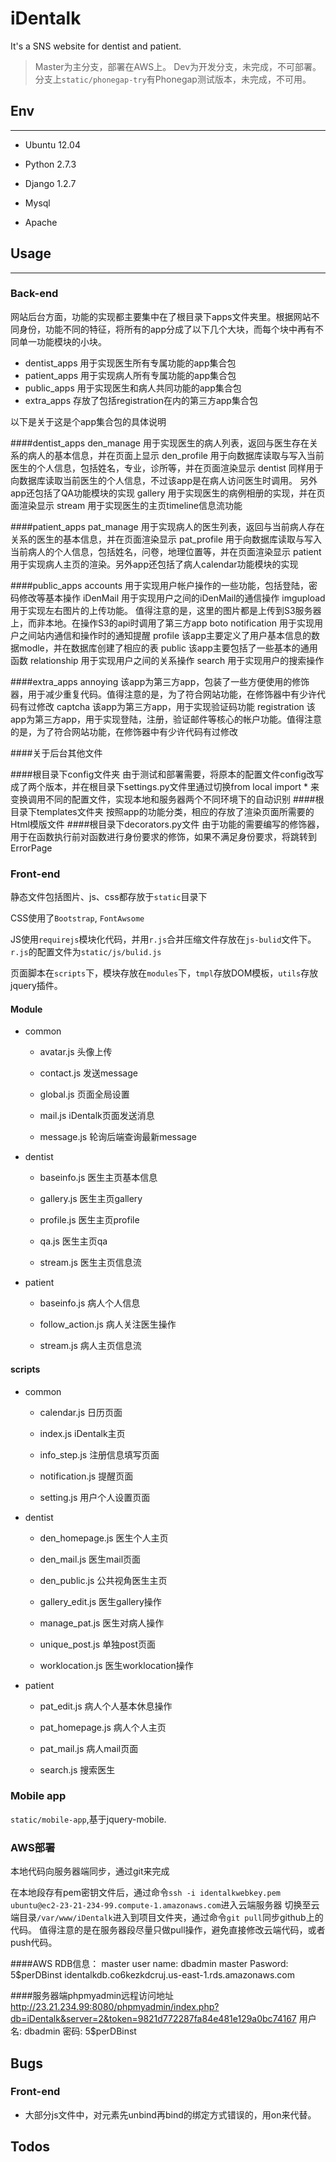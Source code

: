 iDentalk
==============================

It's a SNS website for dentist and patient.

> Master为主分支，部署在AWS上。
> Dev为开发分支，未完成，不可部署。分支上`static/phonegap-try`有Phonegap测试版本，未完成，不可用。

## Env
---------------------------------

* Ubuntu 12.04

* Python 2.7.3

* Django 1.2.7

* Mysql

* Apache

## Usage
---------------------------------

### Back-end
网站后台方面，功能的实现都主要集中在了根目录下apps文件夹里。根据网站不同身份，功能不同的特征，将所有的app分成了以下几个大块，而每个块中再有不同单一功能模块的小块。


* dentist_apps 用于实现医生所有专属功能的app集合包
* patient_apps 用于实现病人所有专属功能的app集合包
* public_apps  用于实现医生和病人共同功能的app集合包
* extra_apps   存放了包括registration在内的第三方app集合包

以下是关于这是个app集合包的具体说明


####dentist_apps
	den_manage 用于实现医生的病人列表，返回与医生存在关系的病人的基本信息，并在页面上显示
	den_profile 用于向数据库读取与写入当前医生的个人信息，包括姓名，专业，诊所等，并在页面渲染显示
	dentist 同样用于向数据库读取当前医生的个人信息，不过该app是在病人访问医生时调用。 另外app还包括了QA功能模块的实现
	gallery 用于实现医生的病例相册的实现，并在页面渲染显示
	stream  用于实现医生的主页timeline信息流功能

####patient_apps 
	pat_manage 用于实现病人的医生列表，返回与当前病人存在关系的医生的基本信息，并在页面渲染显示
	pat_profile 用于向数据库读取与写入当前病人的个人信息，包括姓名，问卷，地理位置等，并在页面渲染显示
	patient  用于实现病人主页的渲染。另外app还包括了病人calendar功能模块的实现

####public_apps
	accounts  用于实现用户帐户操作的一些功能，包括登陆，密码修改等基本操作
	iDenMail  用于实现用户之间的iDenMail的通信操作
	imgupload 用于实现左右图片的上传功能。   值得注意的是，这里的图片都是上传到S3服务器上，而非本地。在操作S3的api时调用了第三方app boto
	notification 用于实现用户之间站内通信和操作时的通知提醒
	profile  该app主要定义了用户基本信息的数据modle，并在数据库创建了相应的表
	public  该app主要包括了一些基本的通用函数
	relationship 用于实现用户之间的关系操作
	search 用于实现用户的搜索操作

####extra_apps
	annoying  该app为第三方app，包装了一些方便使用的修饰器，用于减少重复代码。值得注意的是，为了符合网站功能，在修饰器中有少许代码有过修改
	captcha   该app为第三方app，用于实现验证码功能
	registration  该app为第三方app，用于实现登陆，注册，验证邮件等核心的帐户功能。值得注意的是，为了符合网站功能，在修饰器中有少许代码有过修改


####关于后台其他文件

####根目录下config文件夹
	由于测试和部署需要，将原本的配置文件config改写成了两个版本，并在根目录下settings.py文件里通过切换from local import * 来变换调用不同的配置文件，实现本地和服务器两个不同环境下的自动识别
####根目录下templates文件夹
    按照app的功能分类，相应的存放了渲染页面所需要的Html模版文件
####根目录下decorators.py文件
	由于功能的需要编写的修饰器，用于在函数执行前对函数进行身份要求的修饰，如果不满足身份要求，将跳转到ErrorPage




### Front-end

静态文件包括图片、js、css都存放于`static`目录下

CSS使用了`Bootstrap`, `FontAwsome`

JS使用`requirejs`模块化代码，并用`r.js`合并压缩文件存放在`js-bulid`文件下。`r.js`的配置文件为`static/js/bulid.js`

页面脚本在`scripts`下，模块存放在`modules`下，`tmpl`存放DOM模板，`utils`存放jquery插件。

#### Module

* common

	* avatar.js 头像上传

	* contact.js 发送message

	* global.js 页面全局设置

	* mail.js iDentalk页面发送消息

	* message.js 轮询后端查询最新message

* dentist

	* baseinfo.js 医生主页基本信息

	* gallery.js 医生主页gallery

	* profile.js 医生主页profile

	* qa.js 医生主页qa

	* stream.js 医生主页信息流

* patient

	* baseinfo.js 病人个人信息

	* follow_action.js 病人关注医生操作

	* stream.js 病人主页信息流

#### scripts
	
* common

	* calendar.js 日历页面

	* index.js iDentalk主页

	* info_step.js 注册信息填写页面

	* notification.js 提醒页面

	* setting.js 用户个人设置页面

* dentist

	* den_homepage.js 医生个人主页

	* den_mail.js 医生mail页面

	* den_public.js 公共视角医生主页

	* gallery_edit.js 医生gallery操作

	* manage_pat.js 医生对病人操作

	* unique_post.js 单独post页面

	* worklocation.js 医生worklocation操作

* patient

	* pat_edit.js 病人个人基本休息操作

	* pat_homepage.js 病人个人主页

	* pat_mail.js 病人mail页面

	* search.js 搜索医生


### Mobile app

`static/mobile-app`,基于jquery-mobile.


### AWS部署
本地代码向服务器端同步，通过git来完成


在本地段存有pem密钥文件后，通过命令`ssh -i identalkwebkey.pem ubuntu@ec2-23-21-234-99.compute-1.amazonaws.com`进入云端服务器
切换至云端目录`/var/www/iDentalk`进入到项目文件夹，通过命令`git pull`同步github上的代码。
值得注意的是在服务器段尽量只做pull操作，避免直接修改云端代码，或者push代码。


####AWS RDB信息：
	master user name:  dbadmin
	master Pasword:  5$perDBinst
	identalkdb.co6kezkdcruj.us-east-1.rds.amazonaws.com

####服务器端phpmyadmin远程访问地址
    http://23.21.234.99:8080/phpmyadmin/index.php?db=iDentalk&server=2&token=9821d772287fa84e481e129a0bc74167
    用户名: dbadmin
    密码: 5$perDBinst


## Bugs

### Front-end

* 大部分js文件中，对元素先unbind再bind的绑定方式错误的，用on来代替。


## Todos


